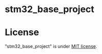 # stm32_base_project

# License

"stm32_base_project" is under [MIT license](https://opensource.org/licenses/MIT).
